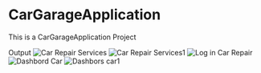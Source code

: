 # CarGarageApplication
This is a CarGarageApplication Project

Output
![Car Repair Services](https://github.com/user-attachments/assets/acc9449d-4f72-4200-94be-31a9d7418ad3)
![Car Repair Services1](https://github.com/user-attachments/assets/29e92d0c-079a-47a0-ab3d-f99c7a13b942)
![Log in Car Repair](https://github.com/user-attachments/assets/70cd731b-be77-4d8f-ac41-3bb2c81ad243)
![Dashbord Car](https://github.com/user-attachments/assets/a64556c1-d73d-417a-94ce-50598b1b40e3)
![Dashbors car1](https://github.com/user-attachments/assets/0deb5a87-be6a-4e07-b2a0-e722f03740d8)
